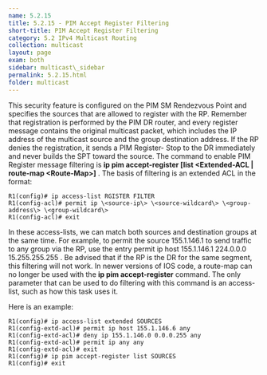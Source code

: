 ```yaml
---
name: 5.2.15
title: 5.2.15 - PIM Accept Register Filtering
short-title: PIM Accept Register Filtering
category: 5.2 IPv4 Multicast Routing
collection: multicast
layout: page
exam: both
sidebar: multicast\_sidebar
permalink: 5.2.15.html
folder: multicast
---
```

This security feature is configured on the PIM SM Rendezvous Point and specifies the sources that are allowed to register with the RP. Remember that registration is performed by the PIM DR router, and every register message contains the original multicast packet, which includes the IP address of the multicast source and the group destination address. If the RP denies the registration, it sends a PIM Register- Stop to the DR immediately and never builds the SPT toward the source. The command to enable PIM Register message filtering is **ip pim accept-register \[list \<Extended-ACL \| route-map \<Route-Map\>\]** . The basis of filtering is an extended ACL in the format:
```
R1(config)# ip access-list RGISTER FILTER
R1(config-acl)# permit ip \<source-ip\> \<source-wildcard\> \<group-address\> \<group-wildcard\>
R1(config-acl)# exit
```
In these access-lists, we can match both sources and destination groups at the same time. For example, to permit the source 155.1.146.1 to send traffic to any group via the RP, use the entry permit ip host 155.1.146.1 224.0.0.0 15.255.255.255 . Be advised that if the RP is the DR for the same segment, this filtering will not work. In newer versions of IOS code, a route-map can no longer be used with the **ip pim accept-register** command. The only parameter that can be used to do filtering with this command is an access-list, such as how this task uses it.

Here is an example:
```
R1(config)# ip access-list extended SOURCES
R1(config-extd-acl)# permit ip host 155.1.146.6 any
R1(config-extd-acl)# deny ip 155.1.146.0 0.0.0.255 any
R1(config-extd-acl)# permit ip any any
R1(config-extd-acl)# exit
R1(config)# ip pim accept-register list SOURCES
R1(config)# exit
```
